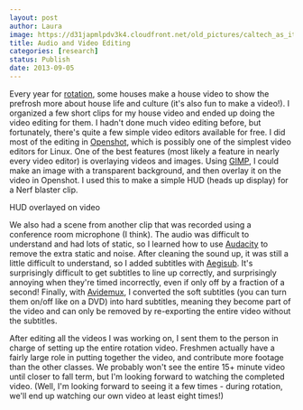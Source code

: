 ```yaml
---
layout: post
author: Laura
image: https://d31japmlpdv3k4.cloudfront.net/old_pictures/caltech_as_it_happens/6a0105349b8251970b019aff0d505b970b.png
title: Audio and Video Editing 
categories: [research]
status: Publish
date: 2013-09-05
---
```



Every year for <a href="https://admissions.caltech.edu/living/houses" target="_blank">rotation</a>, some houses make a house video to show the prefrosh more about house life and culture (it's also fun to make a video!). I organized a few short clips for my house video and ended up doing the video editing for them. I hadn't done much video editing before, but fortunately, there's quite a few simple video editors available for free. I did most of the editing in <a href="https://www.openshotvideo.com/" target="_blank">Openshot</a>, which is possibly one of the simplest video editors for Linux. One of the best features (most likely a feature in nearly every video editor) is overlaying videos and images. Using <a href="https://www.gimp.org/" target="_blank">GIMP</a>, I could make an image with a transparent background, and then overlay it on the video in Openshot. I used this to make a simple HUD (heads up display) for a Nerf blaster clip.

<div class="photo-caption caption-xid-6a0105349b8251970b019aff0d505b970b" id="caption-xid-6a0105349b8251970b019aff0d505b970b">HUD overlayed on video

We also had a scene from another clip that was recorded using a conference room microphone (I think). The audio was difficult to understand and had lots of static, so I learned how to use <a href="https://audacity.sourceforge.net/" target="_blank">Audacity</a> to remove the extra static and noise. After cleaning the sound up, it was still a little difficult to understand, so I added subtitles with <a href="https://www.aegisub.org/" target="_blank">Aegisub</a>. It's surprisingly difficult to get subtitles to line up correctly, and surprisingly annoying when they're timed incorrectly, even if only off by a fraction of a second! Finally, with <a href="https://fixounet.free.fr/avidemux/" target="_blank">Avidemux</a>, I converted the soft subtitles (you can turn them on/off like on a DVD) into hard subtitles, meaning they become part of the video and can only be removed by re-exporting the entire video without the subtitles.

After editing all the videos I was working on, I sent them to the person in charge of setting up the entire rotation video. Freshmen actually have a fairly large role in putting together the video, and contribute more footage than the other classes. We probably won't see the entire 15+ minute video until closer to fall term, but I'm looking forward to watching the completed video. (Well, I'm looking forward to seeing it a few times - during rotation, we'll end up watching our own video at least eight times!)

